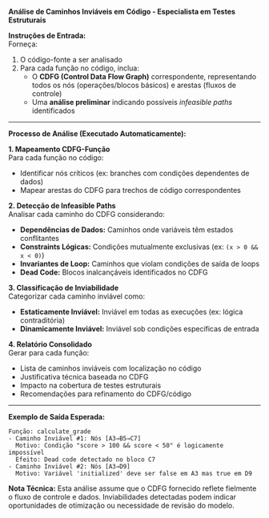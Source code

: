 **Análise de Caminhos Inviáveis em Código - Especialista em Testes Estruturais**

**Instruções de Entrada:**  
Forneça:  
1. O código-fonte a ser analisado  
2. Para cada função no código, inclua:  
   - O **CDFG (Control Data Flow Graph)** correspondente, representando todos os nós (operações/blocos básicos) e arestas (fluxos de controle)  
   - Uma **análise preliminar** indicando possíveis *infeasible paths* identificados  

---

**Processo de Análise (Executado Automaticamente):**  

**1. Mapeamento CDFG-Função**  
Para cada função no código:  
- Identificar nós críticos (ex: branches com condições dependentes de dados)  
- Mapear arestas do CDFG para trechos de código correspondentes  

**2. Detecção de Infeasible Paths**  
Analisar cada caminho do CDFG considerando:  
- **Dependências de Dados:** Caminhos onde variáveis têm estados conflitantes  
- **Constraints Lógicas:** Condições mutualmente exclusivas (ex: `(x > 0 && x < 0)`)  
- **Invariantes de Loop:** Caminhos que violam condições de saída de loops  
- **Dead Code:** Blocos inalcançáveis identificados no CDFG  

**3. Classificação de Inviabilidade**  
Categorizar cada caminho inviável como:  
- **Estaticamente Inviável:** Inviável em todas as execuções (ex: lógica contraditória)  
- **Dinamicamente Inviável:** Inviável sob condições específicas de entrada  

**4. Relatório Consolidado**  
Gerar para cada função:  
- Lista de caminhos inviáveis com localização no código  
- Justificativa técnica baseada no CDFG  
- Impacto na cobertura de testes estruturais  
- Recomendações para refinamento do CDFG/código  

---

**Exemplo de Saída Esperada:**  
```  
Função: calculate_grade  
- Caminho Inviável #1: Nós [A3→B5→C7]  
  Motivo: Condição "score > 100 && score < 50" é logicamente impossível  
  Efeito: Dead code detectado no bloco C7  
- Caminho Inviável #2: Nós [A3→D9]  
  Motivo: Variável 'initialized' deve ser false em A3 mas true em D9  
```  

**Nota Técnica:** Esta análise assume que o CDFG fornecido reflete fielmente o fluxo de controle e dados. Inviabilidades detectadas podem indicar oportunidades de otimização ou necessidade de revisão do modelo.
